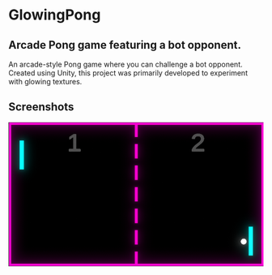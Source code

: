 # GlowingPong
## Arcade Pong game featuring a bot opponent.
An arcade-style Pong game where you can challenge a bot opponent. Created using Unity, this project was primarily developed to experiment with glowing textures.
## Screenshots
![Screen](screens/screen1.png)

